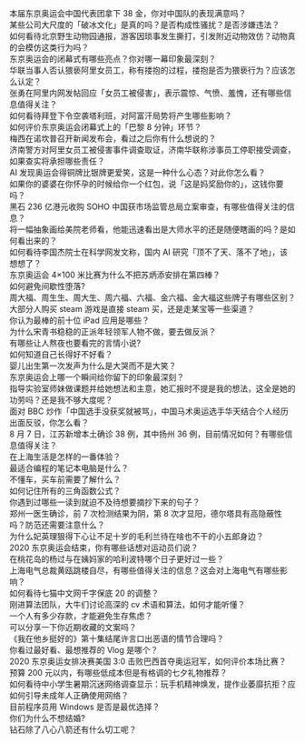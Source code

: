 本届东京奥运会中国代表团拿下 38 金，你对中国队的表现满意吗？  
某些公司大尺度的「破冰文化」是真的吗？是否构成性骚扰？是否涉嫌违法？  
如何看待北京野生动物园通报，游客因琐事发生撕打，引发附近动物效仿？动物真的会模仿这类行为吗？  
东京奥运会的闭幕式有哪些亮点？你对哪一幕印象最深刻？  
华联当事人否认猥亵阿里女员工，称有搂抱的过程，搂抱是否为猥亵行为？应该怎么认定？  
张勇在阿里内网发帖回应「女员工被侵害」，表示震惊、气愤、羞愧，还有哪些信息值得关注？  
如何看待拜登下令空袭塔利班，对阿富汗局势将产生哪些影响？  
如何评价东京奥运会闭幕式上的「巴黎 8 分钟」环节？  
梅西在诺坎普召开新闻发布会，看过之后你有什么想说的？  
济南警方对阿里女员工被侵害事件调查取证，济南华联称涉事员工停职接受调查，如果查实将承担哪些责任？  
AI 发现奥运会得铜牌比银牌更爱笑，这是一种什么心态？对此你怎么看？  
如果你的婆婆在你怀孕的时候给你一个红包，说「这是妈奖励你的」，这钱你要吗？  
黑石 236 亿港元收购 SOHO 中国获市场监管总局立案审查，有哪些值得关注的信息？  
将一幅抽象画给美院老师看，他能迅速看出是大师水平的还是随便瞎画的吗？是如何看出来的？  
如何看待李国杰院士在科学网发文称，国内 AI 研究「顶不了天、落不了地」，该想想了？  
东京奥运会 4×100 米比赛为什么不把苏炳添安排在第四棒？  
如何避免间歇性堕落?  
周大福、周生生、周大生、周六福、六福、金六福、金大福这些牌子有哪些区别？  
大部分人购买 steam 游戏是直接 steam 买，还是走某宝等一些渠道？  
你认为最棒的前十位 iPad 应用是哪些？  
为什么宋青书稳稳的正派年轻领军人物不做，要去做反派？  
有哪些让人熬夜也要看完的言情小说?  
如何知道自己长得好不好看？  
婴儿出生第一次发声为什么是大哭而不是大笑？  
东京奥运会上哪一个瞬间给你留下的印象最深刻？  
指导实验室师妹做课题并给她想法和主意，她汇报时不提是我的想法，这全是她的功劳吗？还是我不够大度呢？  
面对 BBC 炒作「中国选手没获奖就被骂」，中国马术奥运选手华天结合个人经历出面反驳，你怎么看？  
8 月 7 日，江苏新增本土确诊 38 例，其中扬州 36 例，目前情况如何？有哪些信息值得关注？  
在上海生活是怎样的一番体验？  
最适合编程的笔记本电脑是什么？  
不懂车，买车前需要了解什么？  
如何记住所有的三角函数公式？  
你遇到过哪些一读到就迫不及待想要摘抄下来的句子？  
郑州一医生确诊，前 7 次检测结果为阴，第 8 次才显阳，德尔塔具有高隐蔽性吗？防范还需要注意什么？  
为什么妃英理狠得下心让不足十岁的毛利兰待在啥也不干的小五郎身边？  
2020 东京奥运会结束，你有哪些话想对运动员们说？  
在桃花岛的杨过与在姨妈家的哈利波特哪个日子更好过一些？  
上海电气总裁黄瓯跳楼自尽，有哪些值得关注的信息？这会对上海电气有哪些影响？  
如何看待七猫中文网千字保底 20 的调整？  
刚进算法团队，大牛们讨论高深的 cv 术语和算法，如何才能听懂？  
一个人有多少存款，才能避免生存焦虑？  
可以分享一下你近期收藏的文案吗？  
《我在他乡挺好的》第十集结尾许言口出恶语的情节合理吗？  
你看过最好看、最想推荐的 Vlog 是哪个？  
2020 东京奥运女排决赛美国 3:0 击败巴西首夺奥运冠军，如何评价本场比赛？  
预算 200 元以内，有哪些低成本但是有格调的七夕礼物推荐？  
如何看待中小学生暑期沉迷网络调查显示：玩手机精神焕发，提作业萎靡抗拒？应如何引导未成年人正确使用网络？  
目前程序员用 Windows 是否是最优选择？  
你们为什么不想结婚?  
钻石除了八心八箭还有什么切工呢？  
